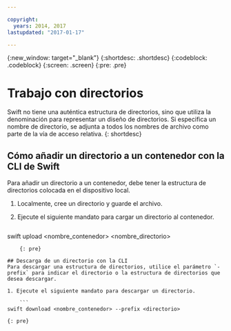 ```yaml
---

copyright:
  years: 2014, 2017
lastupdated: "2017-01-17"

---
```

{:new_window: target="_blank"}
{:shortdesc: .shortdesc}
{:codeblock: .codeblock}
{:screen: .screen}
{:pre: .pre}

# Trabajo con directorios

Swift no tiene una auténtica estructura de directorios, sino que utiliza la denominación para representar un diseño de directorios. Si especifica un nombre de directorio, se adjunta a todos los nombres de archivo como parte de la vía de acceso relativa.
{: shortdesc}

## Cómo añadir un directorio a un contenedor con la CLI de Swift

Para añadir un directorio a un contenedor, debe tener la estructura de directorios colocada en el dispositivo local.

1. Localmente, cree un directorio y guarde el archivo. 
2. Ejecute el siguiente mandato para cargar un directorio al contenedor.

    ```
swift upload <nombre_contenedor> <nombre_directorio>
```
    {: pre}

## Descarga de un directorio con la CLI
Para descargar una estructura de directorios, utilice el parámetro `-prefix` para indicar el directorio o la estructura de directorios que desea descargar.

1. Ejecute el siguiente mandato para descargar un directorio.

    ```
swift download <nombre_contenedor> --prefix <directorio>
```
    {: pre}
